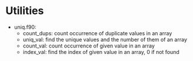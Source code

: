 # Utilities

+ uniq.f90: 
  - count_dups: count occurrence of duplicate values in an array
  - uniq_val: find the unique values and the number of them of an array
  - count_val: count occurrence of given value in an array
  - index_val: find the index of given value in an array, 0 if not found

 
